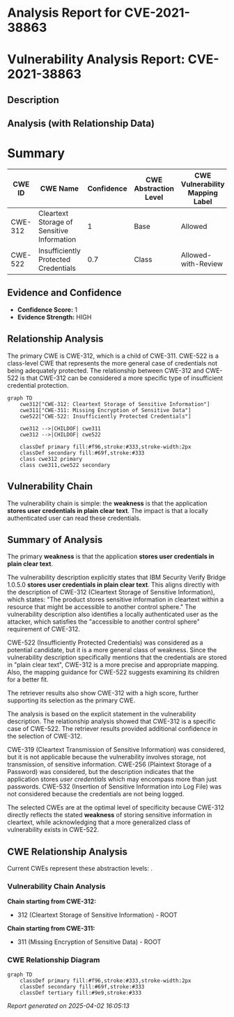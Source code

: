 # Analysis Report for CVE-2021-38863

# Vulnerability Analysis Report: CVE-2021-38863

## Description



## Analysis (with Relationship Data)

# Summary
| CWE ID | CWE Name | Confidence | CWE Abstraction Level | CWE Vulnerability Mapping Label | CWE-Vulnerability Mapping Notes |
|---|---|---|---|---|---|
| CWE-312 | Cleartext Storage of Sensitive Information | 1 | Base | Allowed | Primary CWE |
| CWE-522 | Insufficiently Protected Credentials | 0.7 | Class | Allowed-with-Review | Secondary Candidate |

## Evidence and Confidence

*   **Confidence Score:** 1
*   **Evidence Strength:** HIGH

## Relationship Analysis
The primary CWE is CWE-312, which is a child of CWE-311. CWE-522 is a class-level CWE that represents the more general case of credentials not being adequately protected. The relationship between CWE-312 and CWE-522 is that CWE-312 can be considered a more specific type of insufficient credential protection.

```mermaid
graph TD
    cwe312["CWE-312: Cleartext Storage of Sensitive Information"]
    cwe311["CWE-311: Missing Encryption of Sensitive Data"]
    cwe522["CWE-522: Insufficiently Protected Credentials"]

    cwe312 -->|CHILDOF| cwe311
    cwe312 -->|CHILDOF| cwe522

    classDef primary fill:#f96,stroke:#333,stroke-width:2px
    classDef secondary fill:#69f,stroke:#333
    class cwe312 primary
    class cwe311,cwe522 secondary
```

## Vulnerability Chain
The vulnerability chain is simple: the **weakness** is that the application **stores user credentials in plain clear text**. The impact is that a locally authenticated user can read these credentials.

## Summary of Analysis
The primary **weakness** is that the application **stores user credentials in plain clear text**.

The vulnerability description explicitly states that IBM Security Verify Bridge 1.0.5.0 **stores user credentials in plain clear text**. This aligns directly with the description of CWE-312 (Cleartext Storage of Sensitive Information), which states: "The product stores sensitive information in cleartext within a resource that might be accessible to another control sphere." The vulnerability description also identifies a locally authenticated user as the attacker, which satisfies the "accessible to another control sphere" requirement of CWE-312.

CWE-522 (Insufficiently Protected Credentials) was considered as a potential candidate, but it is a more general class of weakness. Since the vulnerability description specifically mentions that the credentials are stored in "plain clear text", CWE-312 is a more precise and appropriate mapping. Also, the mapping guidance for CWE-522 suggests examining its children for a better fit.

The retriever results also show CWE-312 with a high score, further supporting its selection as the primary CWE.

The analysis is based on the explicit statement in the vulnerability description. The relationship analysis showed that CWE-312 is a specific case of CWE-522. The retriever results provided additional confidence in the selection of CWE-312.

CWE-319 (Cleartext Transmission of Sensitive Information) was considered, but it is not applicable because the vulnerability involves storage, not transmission, of sensitive information.
CWE-256 (Plaintext Storage of a Password) was considered, but the description indicates that the application stores *user credentials* which may encompass more than just passwords.
CWE-532 (Insertion of Sensitive Information into Log File) was not considered because the credentials are not being logged.

The selected CWEs are at the optimal level of specificity because CWE-312 directly reflects the stated **weakness** of storing sensitive information in cleartext, while acknowledging that a more generalized class of vulnerability exists in CWE-522.


## CWE Relationship Analysis

Current CWEs represent these abstraction levels: .


### Vulnerability Chain Analysis

**Chain starting from CWE-312:**
- 312 (Cleartext Storage of Sensitive Information) - ROOT


**Chain starting from CWE-311:**
- 311 (Missing Encryption of Sensitive Data) - ROOT



### CWE Relationship Diagram

```mermaid
graph TD
    classDef primary fill:#f96,stroke:#333,stroke-width:2px
    classDef secondary fill:#69f,stroke:#333
    classDef tertiary fill:#9e9,stroke:#333
```



*Report generated on 2025-04-02 16:05:13*
